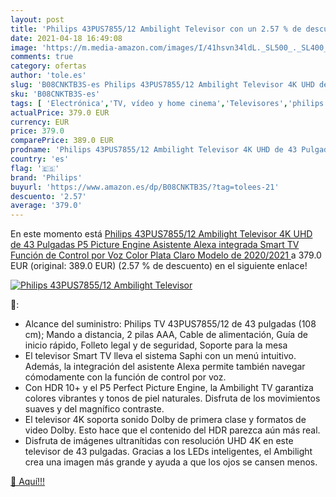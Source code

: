 ```yaml
---
layout: post
title: 'Philips 43PUS7855/12 Ambilight Televisor con un 2.57 % de descuento'
date: 2021-04-18 16:49:08
image: 'https://m.media-amazon.com/images/I/41hsvn34ldL._SL500_._SL400_.jpg'
comments: true
category: ofertas
author: 'tole.es'
slug: 'B08CNKTB3S-es Philips 43PUS7855/12 Ambilight Televisor 4K UHD de 43...'
sku: 'B08CNKTB3S-es'
tags: [ 'Electrónica','TV, vídeo y home cinema','Televisores','philips','smart','televisor','tv', ]
actualPrice: 379.0 EUR
currency: EUR
price: 379.0
comparePrice: 389.0 EUR
prodname: 'Philips 43PUS7855/12 Ambilight Televisor 4K UHD de 43 Pulgadas  P5 Picture Engine  Asistente Alexa integrada  Smart TV  Función de Control por Voz   Color Plata Claro  Modelo de 2020/2021 '
country: 'es'
flag: '🇪🇸'
brand: 'Philips'
buyurl: 'https://www.amazon.es/dp/B08CNKTB3S/?tag=tolees-21'
descuento: '2.57'
average: '379.0'
---
```


En este momento está [Philips 43PUS7855/12 Ambilight Televisor 4K UHD de 43 Pulgadas  P5 Picture Engine  Asistente Alexa integrada  Smart TV  Función de Control por Voz   Color Plata Claro  Modelo de 2020/2021 ](https://www.amazon.es/dp/B08CNKTB3S/?tag=tolees-21) a 379.0 EUR (original: 389.0 EUR) (2.57 %  de descuento) en el siguiente enlace!

[![Philips 43PUS7855/12 Ambilight Televisor](https://m.media-amazon.com/images/I/41hsvn34ldL._SL500_._SL400_.jpg)](https://www.amazon.es/dp/B08CNKTB3S/?tag=tolees-21)

🔎:

- Alcance del suministro: Philips TV 43PUS7855/12 de 43 pulgadas (108 cm); Mando a distancia, 2 pilas AAA, Cable de alimentación, Guía de inicio rápido, Folleto legal y de seguridad, Soporte para la mesa
- El televisor Smart TV lleva el sistema Saphi con un menú intuitivo. Además, la integración del asistente Alexa permite también navegar cómodamente con la función de control por voz.
- Con HDR 10+ y el P5 Perfect Picture Engine, la Ambilight TV garantiza colores vibrantes y tonos de piel naturales. Disfruta de los movimientos suaves y del magnífico contraste.
- El televisor 4K soporta sonido Dolby de primera clase y formatos de video Dolby. Esto hace que el contenido del HDR parezca aún más real.
- Disfruta de imágenes ultranítidas con resolución UHD 4K en este televisor de 43 pulgadas. Gracias a los LEDs inteligentes, el Ambilight crea una imagen más grande y ayuda a que los ojos se cansen menos.

[🛒 Aquí!!!](https://www.amazon.es/dp/B08CNKTB3S/?tag=tolees-21)

